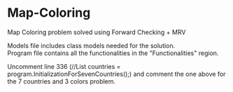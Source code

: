 # Map-Coloring
Map Coloring problem solved using Forward Checking + MRV

Models file includes class models needed for the solution.<br />
Program file contains all the functionalities in the "Functionalities" region.

Uncomment line 336 (//List<Country> countries = program.InitializationForSevenCountries();) and comment the one above for the 7 countries and 3 colors problem.
